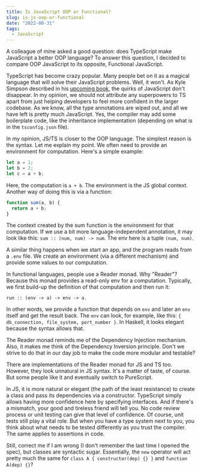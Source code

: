 ```yaml
---
title: Is JavaScript OOP or Functional?
slug: is-js-oop-or-functional
date: "2022-08-31"
tags:
  - JavaScript
---
```


A colleague of mine asked a good question: does TypeScript make JavaScript a better OOP language? To answer this question, I decided to compare OOP JavaScript to its opposite, Functional JavaScript.

TypeScript has become crazy popular. Many people bet on it as a magical language that will solve their JavaScript problems. Well, it won't. As Kyle Simpson described in his [upcoming book](https://github.com/getify/You-Dont-Know-JS/blob/2nd-ed/types-grammar/ch4.md), the quirks of JavaScript don't disappear. In my opinion, we should not attribute any superpowers to TS apart from just helping developers to feel more confident in the larger codebase. As we know, all the type annotations are wiped out, and all we have left is pretty much JavaScript. Yes, the compiler may add some boilerplate code, like the inheritance implementation (depending on what is in the `tsconfig.json` file).

In my opinion, JS/TS is closer to the OOP language. The simplest reason is the syntax. Let me explain my point. We often need to provide an environment for computation. Here's a simple example:

```js
let a = 1;
let b = 2;
let c = a + b;
```

Here, the computation is `a + b`. The environment is the JS global context. Another way of doing this is via a function:

```js
function sum(a, b) {
  return a + b;
}
```

The context created by the sum function is the environment for that computation. If we use a bit more language-independent annotation, it may look like this: `sum :: (num, num) -> num`. The env here is a tuple `(num, num)`.

A similar thing happens when we start an app, and the program reads from a `.env` file. We create an environment (via a different mechanism) and provide some values to our computation.

In functional languages, people use a Reader monad. Why "Reader"? Because this monad provides a read-only env for a computation. Typically, we first build-up the definition of that computation and then run it:

```
run :: (env -> a) -> env -> a.
```

In other words, we provide a function that depends on `env` and later an `env` itself and get the result back. The `env` can look, for example, like this: `{ db_connection, file_system, port_number }`. In Haskell, it looks elegant because the syntax allows that.

The Reader monad reminds me of the Dependency Injection mechanism. Also, it makes me think of the Dependency Inversion principle. Don't we strive to do that in our day job to make the code more modular and testable?

There are implementations of the Reader monad for JS and TS too. However, they look unnatural in JS syntax. It's a matter of taste, of course. But some people like it and eventually switch to PureScript.

In JS, it is more natural or elegant (the path of the least resistance) to create a class and pass its dependencies via a constructor. TypeScript simply allows having more confidence here by specifying interfaces. And if there's a mismatch, your good and tireless friend will tell you. No code review process or unit testing can give that level of confidence. Of course, unit tests still play a vital role. But when you have a type system next to you, you think about what needs to be tested differently as you trust the compiler. The same applies to assertions in code.

Still, correct me if I am wrong (I don't remember the last time I opened the spec), but classes are syntactic sugar. Essentially, the `new` operator will act pretty much the same for
`class A { constructor(dep) {} }` and `function A(dep) {}`?
